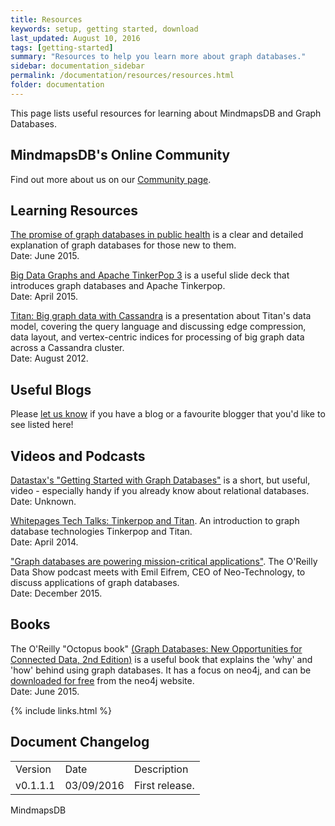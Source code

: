 ```yaml
---
title: Resources
keywords: setup, getting started, download
last_updated: August 10, 2016
tags: [getting-started]
summary: "Resources to help you learn more about graph databases."
sidebar: documentation_sidebar
permalink: /documentation/resources/resources.html
folder: documentation
---
```


This page lists useful resources for learning about MindmapsDB and Graph Databases.


## MindmapsDB's Online Community
Find out more about us on our [Community page](http://mindmaps.io/community.html).

## Learning Resources

[The promise of graph databases in public health](http://www.pwc.com/us/en/technology-forecast/2015/remapping-database-landscape/public-health-graph--databases.html) is a clear and detailed explanation of graph databases for those new to them.  
Date: June 2015.

[Big Data Graphs and Apache TinkerPop 3](http://events.linuxfoundation.org/sites/events/files/slides/ApacheCon2015TinkerPop3.pdf) is a useful slide deck that introduces graph databases and Apache Tinkerpop.   
Date: April 2015.

[Titan: Big graph data with Cassandra](http://www.datastax.com/wp-content/uploads/2012/08/C2012-Titan-MatthiasBroecheler.pdf) is a presentation about Titan's data model, covering the query language and discussing edge compression, data layout, and vertex-centric indices for processing of big graph data across a Cassandra cluster.   
Date: August 2012.

## Useful Blogs

Please [let us know](https://mindmaps.io/community.html) if you have a blog or a favourite blogger that you'd like to see listed here!

## Videos and Podcasts

[Datastax's "Getting Started with Graph Databases"](https://academy.datastax.com/resources/getting-started-graph-databases) is a short, but useful, video - especially handy if you already know about relational databases.    
Date: Unknown.

[Whitepages Tech Talks: Tinkerpop and Titan](https://youtu.be/kg2x6K3IbhY). An introduction to graph database technologies Tinkerpop and Titan.   
Date: April 2014.

["Graph databases are powering mission-critical applications"](https://www.oreilly.com/ideas/graph-databases-are-powering-mission-critical-applications2). The O'Reilly Data Show podcast meets with Emil Eifrem, CEO of Neo-Technology, to discuss applications of graph databases.   
Date: December 2015.

## Books

The O'Reilly "Octopus book" [(Graph Databases: New Opportunities for Connected Data, 2nd Edition)](http://shop.oreilly.com/product/0636920041832.do) is a useful book that explains the 'why' and 'how' behind using graph databases. It has a focus on neo4j, and can be [downloaded for free](https://neo4j.com/book-graph-databases) from the neo4j website.   
Date: June 2015.


{% include links.html %}

## Document Changelog  


<table>
    <tr>
        <td>Version</td>
        <td>Date</td>
        <td>Description</td>        
    </tr>
        <tr>
        <td>v0.1.1.1</td>
        <td>03/09/2016</td>
        <td>First release.</td>        
    </tr>

</table>MindmapsDB 